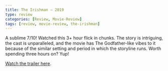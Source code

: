 ```yaml
---
title: The Irishman – 2019
type: review
categories: [Review, Movie-Review]
tags: [review, movie-review, the-irishman]
---
```


A sublime 7/10! Watched this 3+ hour flick in chunks. The story is intriguing, the cast is unparalleled, and the movie has The Godfather-like vibes to it because of the similar setting and period in which the storyline runs. Worth spending three hours on? Yup!

<a href="https://www.youtube.com/embed/WHXxVmeGQUc" target="_blank">Watch the trailer here</a>.